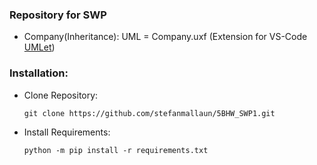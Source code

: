 ### Repository for SWP

  * Company(Inheritance): UML = Company.uxf (Extension for VS-Code [UMLet](https://marketplace.visualstudio.com/items?itemName=TheUMLetTeam.umlet))

### Installation:
  * Clone Repository:
    ```
    git clone https://github.com/stefanmallaun/5BHW_SWP1.git
    ```
  * Install Requirements:
    ```
    python -m pip install -r requirements.txt
    ```

    
